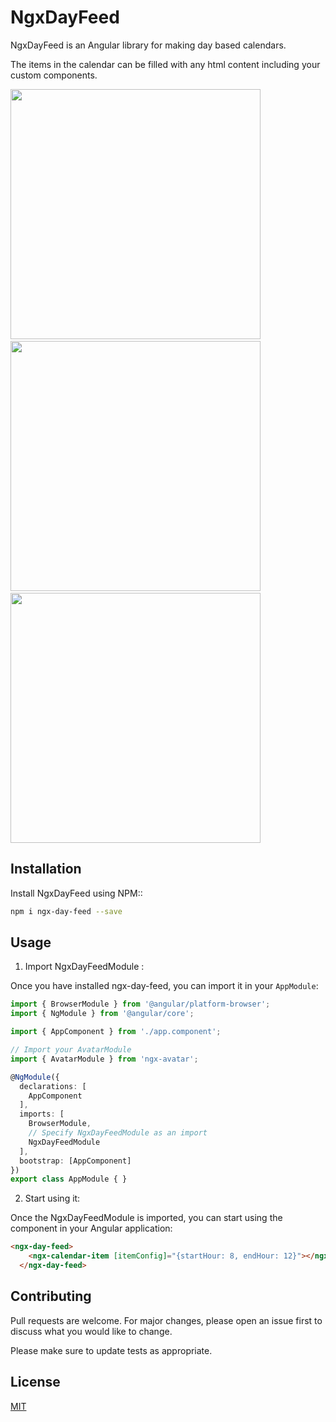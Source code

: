 # NgxDayFeed

NgxDayFeed is an Angular library for making day based calendars.

The items in the calendar can be filled with any html content including your custom components.
<div >
<img src="https://github.com/younesnajjar/ngx-day-feed/blob/master/projects/demo/src/assets/screens/small-screen.PNG?raw=true" height="400"  />&nbsp;&nbsp;&nbsp;&nbsp;&nbsp;&nbsp;&nbsp;&nbsp;&nbsp;&nbsp;
 <img src="https://github.com/younesnajjar/ngx-day-feed/blob/master/projects/demo/src/assets/screens/wide-screenShot2.PNG?raw=true" height="400" />&nbsp;&nbsp;&nbsp;&nbsp;&nbsp;&nbsp;&nbsp;&nbsp;&nbsp;&nbsp;
  <img src="https://github.com/younesnajjar/ngx-day-feed/blob/master/projects/demo/src/assets/screens/small-screen-2.PNG?raw=true" height="400"  />

</div>

## Installation

Install NgxDayFeed using NPM::

```bash
npm i ngx-day-feed --save
```

## Usage

1. Import NgxDayFeedModule :

Once you have installed ngx-day-feed, you can import it in your `AppModule`:

```typescript
import { BrowserModule } from '@angular/platform-browser';
import { NgModule } from '@angular/core';

import { AppComponent } from './app.component';

// Import your AvatarModule
import { AvatarModule } from 'ngx-avatar';

@NgModule({
  declarations: [
    AppComponent
  ],
  imports: [
    BrowserModule,
    // Specify NgxDayFeedModule as an import
    NgxDayFeedModule
  ],
  bootstrap: [AppComponent]
})
export class AppModule { }
```

2. Start using it:

Once the NgxDayFeedModule is imported, you can start using the component in your Angular application:

```html
<ngx-day-feed>
    <ngx-calendar-item [itemConfig]="{startHour: 8, endHour: 12}"></ngx-calendar-item>
  </ngx-day-feed>
```

## Contributing
Pull requests are welcome. For major changes, please open an issue first to discuss what you would like to change.

Please make sure to update tests as appropriate.

## License
[MIT](https://choosealicense.com/licenses/mit/)
